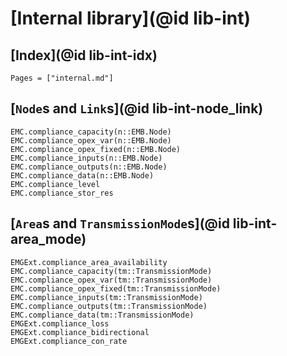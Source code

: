 # [Internal library](@id lib-int)

## [Index](@id lib-int-idx)

```@index
Pages = ["internal.md"]
```

## [`Node`s and `Link`s](@id lib-int-node_link)

```@docs
EMC.compliance_capacity(n::EMB.Node)
EMC.compliance_opex_var(n::EMB.Node)
EMC.compliance_opex_fixed(n::EMB.Node)
EMC.compliance_inputs(n::EMB.Node)
EMC.compliance_outputs(n::EMB.Node)
EMC.compliance_data(n::EMB.Node)
EMC.compliance_level
EMC.compliance_stor_res
```

## [`Area`s and `TransmissionMode`s](@id lib-int-area_mode)

```@docs
EMGExt.compliance_area_availability
EMC.compliance_capacity(tm::TransmissionMode)
EMC.compliance_opex_var(tm::TransmissionMode)
EMC.compliance_opex_fixed(tm::TransmissionMode)
EMC.compliance_inputs(tm::TransmissionMode)
EMC.compliance_outputs(tm::TransmissionMode)
EMC.compliance_data(tm::TransmissionMode)
EMGExt.compliance_loss
EMGExt.compliance_bidirectional
EMGExt.compliance_con_rate
```
